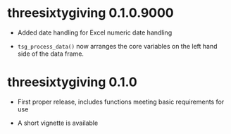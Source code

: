 
# threesixtygiving 0.1.0.9000

* Added date handling for Excel numeric date handling

* `tsg_process_data()` now arranges the core variables on the left hand side of
  the data frame.


# threesixtygiving 0.1.0

* First proper release, includes functions meeting basic requirements for use

* A short vignette is available
